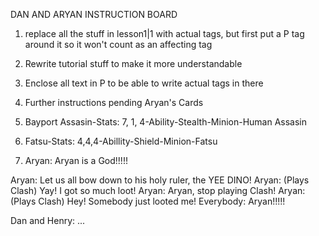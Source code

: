 DAN AND ARYAN INSTRUCTION BOARD
1. replace all the stuff in lesson1|1 with actual tags, but first put a P tag around it so it won't count as an affecting tag
2. Rewrite tutorial stuff to make it more understandable
3. Enclose all text in P to be able to write actual tags in there
4. Further instructions pending
Aryan's Cards

1. Bayport Assasin-Stats: 7, 1, 4-Ability-Stealth-Minion-Human Assasin
2. Fatsu-Stats: 4,4,4-Abillity-Shield-Minion-Fatsu
3. Aryan: Aryan is a God!!!!!

Aryan: Let us all bow down to his holy ruler, the YEE DINO!
Aryan: (Plays Clash) Yay! I got so much loot!
Aryan: Aryan, stop playing Clash!
Aryan: (Plays Clash) Hey! Somebody just looted me!
Everybody: Aryan!!!!!

Dan and Henry: ...
